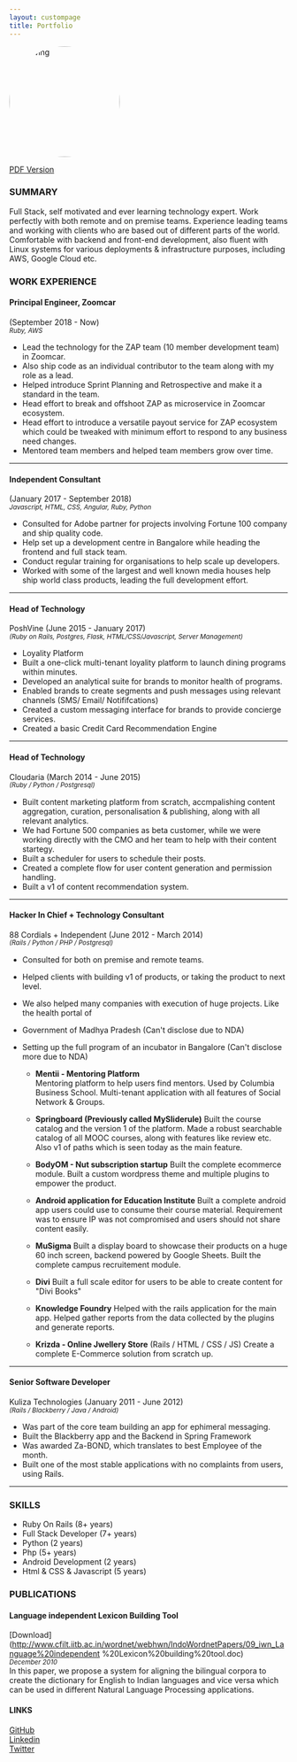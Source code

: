 ```yaml
---
layout: custompage
title: Portfolio
---
```


<img src="https://www.gravatar.com/avatar/548d51c49e6b3605e987b396018b85d1?s=500" alt="Drawing" style="width: 200px;border-radius:50%;margin:0 auto;"/>


[PDF Version](https://dl.dropboxusercontent.com/u/56592400/Aram-Bhusal.pdf)
### SUMMARY

Full Stack, self motivated and ever learning technology expert.
Work perfectly with both remote and on premise teams.
Experience leading teams and working with clients who are based out of different parts of the world.
Comfortable with backend and front-end development, also fluent with Linux systems for various deployments & infrastructure purposes, including AWS, Google Cloud etc.

### WORK EXPERIENCE

#### Principal Engineer, Zoomcar
(September 2018 - Now) <br>
<em> <sup>Ruby, AWS</sup> </em>

 - Lead the technology for the ZAP team (10 member development team) in Zoomcar.
 - Also ship code as an individual contributor to the team along with my role as a lead.
 - Helped introduce Sprint Planning and Retrospective and make it a standard in the team.
 - Head effort to break and offshoot ZAP as microservice in Zoomcar ecosystem.
 - Head effort to introduce a versatile payout service for ZAP ecosystem which could be tweaked with minimum effort to respond to any business need changes.
 - Mentored team members and helped team members grow over time.

****

#### Independent Consultant
(January 2017 - September 2018) <br>
<em> <sup>Javascript, HTML, CSS, Angular, Ruby, Python</sup> </em>

- Consulted for Adobe partner for projects involving Fortune 100 company and ship quality code.
- Help set up a development centre in Bangalore while heading the frontend and full stack team.
- Conduct regular training for organisations to help scale up developers.
- Worked with some of the largest and well known media houses help ship world class products, leading the full development effort.


****

#### Head of Technology
PoshVine (June 2015 - January 2017)<br>
<em> <sup>(Ruby on Rails, Postgres, Flask, HTML/CSS/Javascript, Server Management)</sup></em>

- Loyality Platform
- Built a one-click multi-tenant loyality platform to launch dining programs within minutes.
- Developed an analytical suite for brands to monitor health of programs.
- Enabled brands to create segments and push messages using relevant channels (SMS/ Email/ Notififcations)
- Created a custom messaging interface for brands to provide concierge services.
- Created a basic Credit Card Recommendation Engine

****

#### Head of Technology
Cloudaria (March 2014 - June 2015) <br>
<em> <sup>(Ruby / Python / Postgresql)</sup></em>

- Built content marketing platform from scratch, accmpalishing content aggregation, curation, personalisation & publishing, along with all relevant analytics.
- We had Fortune 500 companies as beta customer, while we were working directly with the CMO and her team to help with their content startegy.
- Built a scheduler for users to schedule their posts.
- Created a complete flow for user content generation and permission handling.
- Built a v1 of content recommendation system.

****

#### Hacker In Chief + Technology Consultant
88 Cordials + Independent (June 2012 - March 2014)<br>
<em> <sup>(Rails / Python / PHP / Postgresql)</sup></em>

- Consulted for both on premise and remote teams.
- Helped clients with building v1 of products, or taking the product to next level.
- We also helped many companies with execution of huge projects. Like the health portal of
- Government of Madhya Pradesh (Can't disclose due to NDA)
- Setting up the full program of an incubator in Bangalore (Can't disclose more due to NDA)

  * __Mentii - Mentoring Platform__<br>
Mentoring platform to help users find mentors.
Used by Columbia Business School. Multi-tenant application with all features of Social Network & Groups.

  * __Springboard (Previously called MySliderule)__
Built the course catalog and the version 1 of the platform.
Made a robust searchable catalog of all MOOC courses, along with features like review etc. Also v1 of paths
which is seen today as the main feature.

  * __BodyOM - Nut subscription startup__
Built the complete ecommerce module. Built a custom wordpress theme and multiple plugins to empower the product.

  * __Android application for Education Institute__
Built a complete android app users could use to consume their course material.
Requirement was to ensure IP was not compromised and users should not share content easily.

  * __MuSigma__
Built a display board to showcase their products on a huge 60 inch screen, backend powered by Google Sheets.
Built the complete campus recruitement module.

  * __Divi__
Built a full scale editor for users to be able to create content for "Divi Books"

  * __Knowledge Foundry__
Helped with the rails application for the main app.
Helped gather reports from the data collected by the plugins and generate reports.

  * __Krizda - Online Jwellery Store__
(Rails / HTML / CSS / JS)
Create a complete E-Commerce solution from scratch up.


****

#### Senior Software Developer
Kuliza Technologies  (January 2011 - June 2012)<br>
<em> <sup>(Rails / Blackberry / Java / Android)</sup></em>

- Was part of the core team building an app for ephimeral messaging.
- Built the Blackberry app and the Backend in Spring Framework
- Was awarded Za-BOND, which translates to best Employee of the month.
- Built one of the most stable applications with no complaints from users, using Rails.

****

### SKILLS

- Ruby On Rails (8+ years)
- Full Stack Developer (7+ years)
- Python (2 years)
- Php (5+ years)
- Android Development (2 years)
- Html & CSS & Javascript (5 years)




### PUBLICATIONS

#### Language independent Lexicon Building Tool
[Download](http://www.cfilt.iitb.ac.in/wordnet/webhwn/IndoWordnetPapers/09_iwn_Language%20independent %20Lexicon%20building%20tool.doc)
<br>
<em> <sup>December 2010</sup><br></em>
In this paper, we propose a system for aligning the bilingual corpora to create the dictionary for English to Indian languages and vice versa which can be used in different Natural Language Processing applications.



#### LINKS
[GitHub](http://github.com/phoenixwizard) <br>
[Linkedin](https://in.linkedin.com/in/arambhusal) <br>
[Twitter](https://twitter.com/phoenixwizard) <br>

